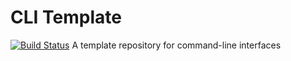 # CLI Template 
[![Build Status](https://travis-ci.org/deg4uss3r/cli-template.svg?branch=quicli)](https://travis-ci.org/deg4uss3r/cli-template)
A template repository for command-line interfaces
